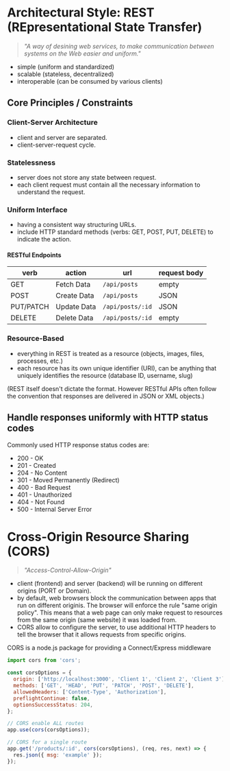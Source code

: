 # Architectural Style: REST (REpresentational State Transfer)

> _"A way of desining web services, to make communication between systems on the Web easier and uniform."_

- simple (uniform and standardized)
- scalable (stateless, decentralized)
- interoperable (can be consumed by various clients)

## Core Principles / Constraints

### Client-Server Architecture

- client and server are separated.
- client-server-request cycle.

### Statelessness

- server does not store any state between request.
- each client request must contain all the necessary information to understand the request.

### Uniform Interface

- having a consistent way structuring URLs.
- include HTTP standard methods (verbs: GET, POST, PUT, DELETE) to indicate the action.

#### RESTful Endpoints

| verb      | action      | url              | request body |
| --------- | ----------- | ---------------- | ------------ |
| GET       | Fetch Data  | `/api/posts`     | empty        |
| POST      | Create Data | `/api/posts`     | JSON         |
| PUT/PATCH | Update Data | `/api/posts/:id` | JSON         |
| DELETE    | Delete Data | `/api/posts/:id` | empty        |

### Resource-Based

- everything in REST is treated as a resource (objects, images, files, processes, etc.)
- each resource has its own unique identifier (URI), can be anything that uniquely identifies the resource (database ID, username, slug)

(REST itself doesn't dictate the format. However RESTful APIs often follow the convention that responses are delivered in JSON or XML objects.)

## Handle responses uniformly with HTTP status codes

Commonly used HTTP response status codes are:

- 200 - OK
- 201 - Created
- 204 - No Content
- 301 - Moved Permanently (Redirect)
- 400 - Bad Request
- 401 - Unauthorized
- 404 - Not Found
- 500 - Internal Server Error

# Cross-Origin Resource Sharing (CORS)

> _"Access-Control-Allow-Origin"_

- client (frontend) and server (backend) will be running on different origins (PORT or Domain).
- by default, web browsers block the communication between apps that run on different originis. The browser will enforce the rule "same origin policy". This means that a web page can only make request to resources from the same origin (same website) it was loaded from.
- CORS allow to configure the server, to use additional HTTP headers to tell the browser that it allows requests from specific origins.

CORS is a node.js package for providing a Connect/Express middleware

```javascript
import cors from 'cors';

const corsOptions = {
  origin: ['http://localhost:3000', 'Client 1', 'Client 2', 'Client 3'],
  methods: ['GET', 'HEAD', 'PUT', 'PATCH', 'POST', 'DELETE'],
  allowedHeaders: ['Content-Type', 'Authorization'],
  preflightContinue: false,
  optionsSuccessStatus: 204,
};

// CORS enable ALL routes
app.use(cors(corsOptions));

// CORS for a single route
app.get('/products/:id', cors(corsOptions), (req, res, next) => {
  res.json({ msg: 'example' });
});
```
